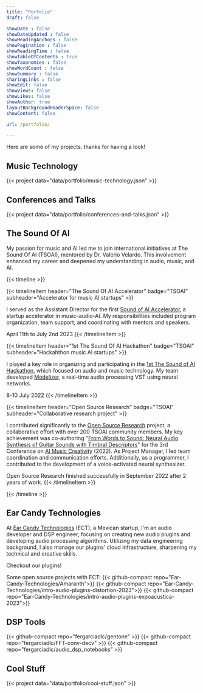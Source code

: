 ```yaml
---
title: "Porfolio"
draft: false

showDate : false
showDateUpdated : false
showHeadingAnchors : false
showPagination : false
showReadingTime : false
showTableOfContents : true
showTaxonomies : false 
showWordCount : false
showSummary : false
sharingLinks : false
showEdit: false
showViews: false
showLikes: false
showAuthor: true
layoutBackgroundHeaderSpace: false
showContent: false

url: /portfolio/

---
```


Here are some of my projects. thanks for having a look!

## Music Technology
{{< project data="data/portfolio/music-technology.json" >}}


## Conferences and Talks
{{< project data="data/portfolio/conferences-and-talks.json" >}}

## The Sound Of AI
My passion for music and AI led me to join international initiatives at The Sound Of AI (TSOAI), mentored by Dr. Valerio Velardo. This involvement enhanced my career and deepened my understanding in audio, music, and AI. 

{{< timeline >}}

{{< timelineItem header="The Sound Of AI Accelerator" badge="TSOAI" subheader="Accelerator for music AI startups" >}}
<p>
    I served as the Assistant Director for the first <a href="https://thesoundofai.com/accelerator.html">Sound of AI Accelerator</a>, a startup accelerator in music-audio-AI. My responsibilities included program organization, team support, and coordinating with mentors and speakers.
</p>

April 11th to July 2nd 2023
{{< /timelineItem >}}

{{< timelineItem header="1st The Sound Of AI Hackathon" badge="TSOAI" subheader="Hackahthon music AI startups" >}}
<p>
    I played a key role in organizing and participating in the <a href="https://musikalkemist.github.io/thesoundofaihackathon/">1st The Sound of AI Hackathon</a>, which focused on audio and music technology. My team developed <a href="https://github.com/rodoortiz/Modelizer">Modelizer</a>, a real-time audio processing VST using neural networks.
</p>

8-10 July 2022
{{< /timelineItem >}}

{{< timelineItem header="Open Source Research" badge="TSOAI" subheader="Collaborative research project" >}}
<p>
    I contributed significantly to the <a href="https://thesoundofaiosr.github.io/">Open Source Research</a> project, a collaborative effort with over 200 TSOAI community members. My key achievement was co-authoring "<a href="https://zenodo.org/records/7088416">From Words to Sound: Neural Audio Synthesis of Guitar Sounds with Timbral Descriptors</a>" for the 3rd Conference on <a href="https://aimusiccreativity.org/">AI Music Creativity</a> (2022). As Project Manager, I led team coordination and communication efforts. Additionally, as a programmer, I contributed to the development of a voice-activated neural synthesizer.
</p>

Open Source Research finished successfully in September 2022 after 2 years of work.
{{< /timelineItem >}}

{{< /timeline >}}

## Ear Candy Technologies
At [Ear Candy Technologies](https://www.earcandytech.com) (ECT), a Mexican startup, I'm an audio developer and DSP engineer, focusing on creating new audio plugins and developing audio processing algorithms. Utilizing my data engineering background, I also manage our plugins' cloud infrastructure, sharpening my technical and creative skills.

Checkout our plugins!

Some open source projects with ECT:
{{< github-compact repo="Ear-Candy-Technologies/Amaranth">}}
{{< github-compact repo="Ear-Candy-Technologies/intro-audio-plugins-distortion-2023">}}
{{< github-compact repo="Ear-Candy-Technologies/intro-audio-plugins-expoacustica-2023">}}

## DSP Tools
<!-- {{< project data="data/portfolio/dsp-tools.json" >}} -->
{{< github-compact repo="fergarciadlc/gentone" >}}
{{< github-compact repo="fergarciadlc/FFT-conv-decv" >}}
{{< github-compact repo="fergarciadlc/audio_dsp_notebooks" >}}

## Cool Stuff
{{< project data="data/portfolio/cool-stuff.json" >}}
